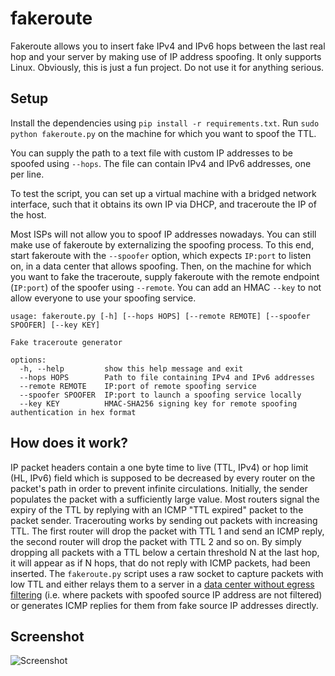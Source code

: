 # fakeroute
Fakeroute allows you to insert fake IPv4 and IPv6 hops between the last real hop and your server by making use of IP address spoofing. It only supports Linux. Obviously, this is just a fun project. Do not use it for anything serious.

## Setup
Install the dependencies using `pip install -r requirements.txt`. Run `sudo python fakeroute.py` on the machine for which you want to spoof the TTL.

You can supply the path to a text file with custom IP addresses to be spoofed using `--hops`.
The file can contain IPv4 and IPv6 addresses, one per line.

To test the script, you can set up a virtual machine with a bridged network interface, such that it obtains its own IP via DHCP, and traceroute the IP of the host.

Most ISPs will not allow you to spoof IP addresses nowadays. You can still make use of fakeroute by externalizing the spoofing process. To this end, start fakeroute with the `--spoofer` option, which expects `IP:port` to listen on, in a data center that allows spoofing. Then, on the machine for which you want to fake the traceroute, supply fakeroute with the remote endpoint (`IP:port`) of the spoofer using `--remote`. You can add an HMAC `--key` to not allow everyone to use your spoofing service.

```
usage: fakeroute.py [-h] [--hops HOPS] [--remote REMOTE] [--spoofer SPOOFER] [--key KEY]

Fake traceroute generator

options:
  -h, --help         show this help message and exit
  --hops HOPS        Path to file containing IPv4 and IPv6 addresses
  --remote REMOTE    IP:port of remote spoofing service
  --spoofer SPOOFER  IP:port to launch a spoofing service locally
  --key KEY          HMAC-SHA256 signing key for remote spoofing authentication in hex format
```

## How does it work?
IP packet headers contain a one byte time to live (TTL, IPv4) or hop limit (HL, IPv6) field which is supposed to be decreased by every router on the packet's path in order to prevent infinite circulations.
Initially, the sender populates the packet with a sufficiently large value.
Most routers signal the expiry of the TTL by replying with an ICMP "TTL expired" packet to the packet sender.
Tracerouting works by sending out packets with increasing TTL.
The first router will drop the packet with TTL 1 and send an ICMP reply, the second router will drop the packet with TTL 2 and so on.
By simply dropping all packets with a TTL below a certain threshold N at the last hop, it will appear as if N hops, that do not reply with ICMP packets, had been inserted.
The `fakeroute.py` script uses a raw socket to capture packets with low TTL and either relays them to a server in a [data center without egress filtering](https://spoofer.caida.org/as_stats.php) (i.e. where packets with spoofed source IP address are not filtered) or generates ICMP replies for them from fake source IP addresses directly.

## Screenshot
![Screenshot](https://cysec.biz/projects/fakeroute/screenshot1.png)

